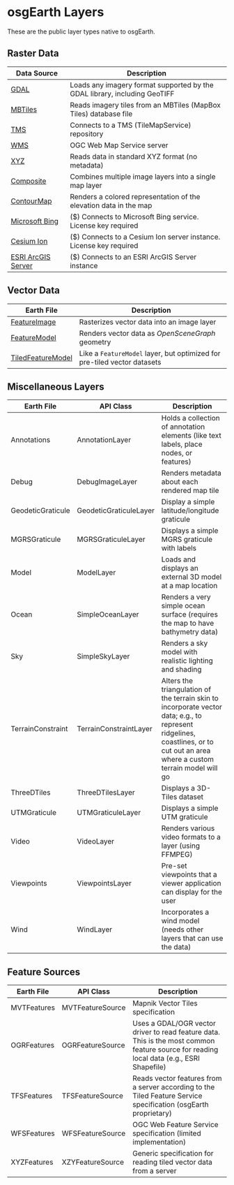 # osgEarth Layers

These are the public layer types native to osgEarth.

## Raster Data

| Data Source | Description |
| ----------- | ------------|
| [GDAL](gdal) | Loads any imagery format supported by the GDAL library, including GeoTIFF |
| [MBTiles](mbtiles.md) | Reads imagery tiles from an MBTiles (MapBox Tiles) database file |
| [TMS](tms.md) | Connects to a TMS (TileMapService) repository |
| [WMS](wms.md) | OGC Web Map Service server |
| [XYZ](xyz.md) | Reads data in standard XYZ format (no metadata) |
| [Composite](composite.md) | Combines multiple image layers into a single map layer |
| [ContourMap](contourmap.md) | Renders a colored representation of the elevation data in the map |
| [Microsoft Bing](bing.md) | ($) Connects to Microsoft Bing service. License key required |
| [Cesium Ion](cesiumion.md) | ($) Connects to a Cesium Ion server instance. License key required |
| [ESRI ArcGIS Server](arcgis.md) | ($) Connects to an ESRI ArcGIS Server instance |


## Vector Data

| Earth File        | Description                                                  |
| ----------------- | ------------------------------------------------------------ |
| [FeatureImage](featureimage.md) | Rasterizes vector data into an image layer                   |
| [FeatureModel](featuremodel.md) | Renders vector data as *OpenSceneGraph* geometry             |
| [TiledFeatureModel](tiledfeaturemodel.md) | Like a `FeatureModel` layer, but optimized for pre-tiled vector datasets |



## Miscellaneous Layers

| Earth File        | API Class              | Description                                                  |
| ----------------- | ---------------------- | ------------------------------------------------------------ |
| Annotations       | AnnotationLayer        | Holds a collection of annotation elements (like text labels, place nodes, or features) |
| Debug             | DebugImageLayer        | Renders metadata about each rendered map tile                |
| GeodeticGraticule | GeodeticGraticuleLayer | Display a simple latitude/longitude graticule                |
| MGRSGraticule     | MGRSGraticuleLayer     | Displays a simple MGRS graticule with labels                 |
| Model             | ModelLayer             | Loads and displays an external 3D model at a map location    |
| Ocean             | SimpleOceanLayer       | Renders a very simple ocean surface (requires the map to have bathymetry data) |
| Sky               | SimpleSkyLayer         | Renders a sky model with realistic lighting and shading      |
| TerrainConstraint | TerrainConstraintLayer | Alters the triangulation of the terrain skin to incorporate vector data; e.g., to represent ridgelines, coastlines, or to cut out an area where a custom terrain model will go |
| ThreeDTiles       | ThreeDTilesLayer       | Displays a 3D-Tiles dataset                                  |
| UTMGraticule      | UTMGraticuleLayer      | Displays a simple UTM graticule                              |
| Video             | VideoLayer             | Renders various video formats to a layer (using FFMPEG)      |
| Viewpoints        | ViewpointsLayer        | Pre-set viewpoints that a viewer application can display for the user |
| Wind              | WindLayer              | Incorporates a wind model (needs other layers that can use the data) |



## Feature Sources

| Earth File  | API Class        | Description                                                  |
| ----------- | ---------------- | ------------------------------------------------------------ |
| MVTFeatures | MVTFeatureSource | Mapnik Vector Tiles specification                            |
| OGRFeatures | OGRFeatureSource | Uses a GDAL/OGR vector driver to read feature data. This is the most common feature source for reading local data (e.g., ESRI Shapefile) |
| TFSFeatures | TFSFeatureSource | Reads vector features from a server according to the Tiled Feature Service specification (osgEarth proprietary) |
| WFSFeatures | WFSFeatureSource | OGC Web Feature Service specification (limited implementation) |
| XYZFeatures | XZYFeatureSource | Generic specification for reading tiled vector data from a server |